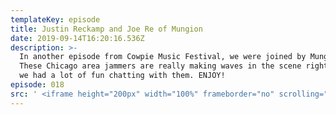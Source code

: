 ```yaml
---
templateKey: episode
title: Justin Reckamp and Joe Re of Mungion
date: 2019-09-14T16:20:16.536Z
description: >-
  In another episode from Cowpie Music Festival, we were joined by Mungion!
  These Chicago area jammers are really making waves in the scene right now, and
  we had a lot of fun chatting with them. ENJOY!
episode: 018
src: ' <iframe height="200px" width="100%" frameborder="no" scrolling="no" seamless src="https://player.simplecast.com/86bcc53c-4fbd-4da6-a899-ca9299738bb3?dark=false"></iframe>'
---
```


